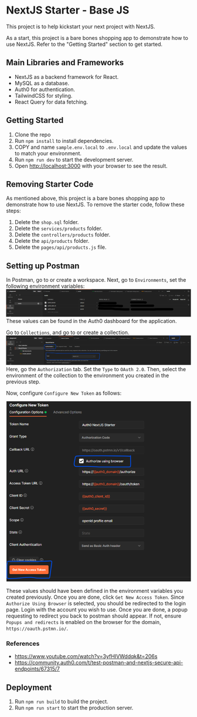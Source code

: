 # NextJS Starter - Base JS

This project is to help kickstart your next project with NextJS.

As a start, this project is a bare bones shopping app to demonstrate how to use NextJS. Refer to the "Getting Started" section to get started.

## Main Libraries and Frameworks

- NextJS as a backend framework for React.
- MySQL as a database.
- Auth0 for authentication.
- TailwindCSS for styling.
- React Query for data fetching.

## Getting Started

1. Clone the repo
1. Run `npm install` to install dependencies.
1. COPY and name `sample.env.local` to `.env.local` and update the values to match your environment.
1. Run `npm run dev` to start the development server.
1. Open [http://localhost:3000](http://localhost:3000) with your browser to see the result.

## Removing Starter Code

As mentioned above, this project is a bare bones shopping app to demonstrate how to use NextJS. To remove the starter code, follow these steps:

1. Delete the `shop.sql` folder.
1. Delete the `services/products` folder.
1. Delete the `controllers/products` folder.
1. Delete the `api/products` folder.
1. Delete the `pages/api/products.js` file.

## Setting up Postman

In Postman, go to or create a workspace.
Next, go to `Environments`, set the following environment variables:
![Image of Postman Environment Variables](readme-assets\auth0-env.png)
These values can be found in the Auth0 dashboard for the application.

Go to `Collections`, and go to or create a collection.
![Image of Postman Authorization](readme-assets\collection-setup.png)
Here, go the `Authorization` tab. Set the `Type` to `OAuth 2.0`.
Then, select the environment of the collection to the environment you created in the previous step.

Now, configure `Configure New Token` as follows:

![Image of Postman Authorization](readme-assets\configure-token.png)

These values should have been defined in the environment variables you created previously.
Once you are done, click `Get New Access Token`. Since `Authorize Using Browser` is selected, you should be redirected to the login page. Login with the account you wish to use. Once you are done, a popup requesting to redirect you back to postman should appear. If not, ensure `Popups and redirects` is enabled on the browser for the domain, `https://oauth.pstmn.io/`.

### References

- https://www.youtube.com/watch?v=3yfHIVWddqk&t=206s
- https://community.auth0.com/t/test-postman-and-nextjs-secure-api-endpoints/67315/7

## Deployment

1. Run `npm run build` to build the project.
1. Run `npm run start` to start the production server.
